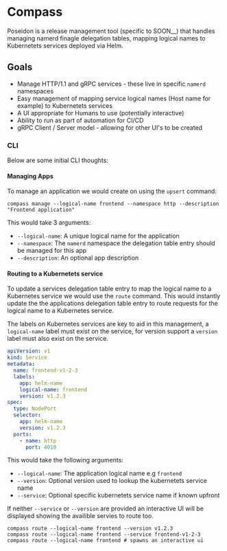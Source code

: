 # Compass

Poseidon is a release management tool (specific to SOON_\_) that handles managing namerd finagle delegation tables, mapping logical names to Kubernetets services deployed via Helm.

## Goals

* Manage HTTP/1.1 and gRPC services - these live in specific `namerd` namespaces
* Easy management of mapping service logical names (Host name for example) to Kubernetets services
* A UI appropriate for Humans to use (potentially interactive)
* Ability to run as part of automation for CI/CD
* gRPC Client / Server model - allowing for other UI's to be created

### CLI

Below are some initial CLI thoughts:

#### Managing Apps

To manage an application we would create on using the `upsert` command:

```
compass manage --logical-name frontend --namespace http --description "Frontend application"
```

This would take 3 arguments:

* `--logical-name`: A unique logical name for the application
* `--namespace`: The `namerd` namespace the delegation table entry should be managed for this app
* `--description`: An optional app description

#### Routing to a Kubernetets service

To update a services delegation table entry to map the logical name to a Kubernetes service
we would use the `route` command. This would instantly update the the applications delegation
table entry to route requests for the logical name to a Kubernetes service.

The labels on Kubernetes services are key to aid in this management, a `logical-name` label
must exist on the service, for version support a `version` label must also exist on the service.

``` yaml
apiVersion: v1
kind: Service
metadata:
  name: frontend-v1-2-3
  labels:
    app: helm-name
    logical-name: frontend
    version: v1.2.3
spec:
  type: NodePort
  selector:
    app: helm-name
    version: v1.2.3
  ports:
    - name: http
      port: 4010
```

This would take the following arguments:

* `--logical-name`: The application logical name e.g `frontend`
* `--version`: Optional version used to lookup the kubernetets service name
* `--service`: Optional specific kubernetets service name if known upfront

If neither `--service` or `--version` are provided an interactive UI will be
displayed showing the availible servies to route too.

```
compass route --logical-name frontend --version v1.2.3
compass route --logical-name frontend --service frontend-v1-2-3
compass route --logical-name frontend # spawns an interactive ui
```
